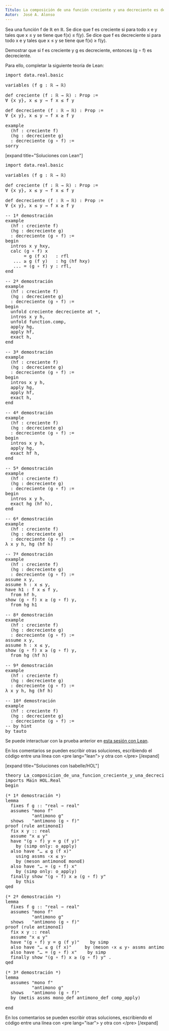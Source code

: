 ```yaml
---
Título: La composición de una función creciente y una decreciente es decreciente
Autor:  José A. Alonso
---
```


Sea una función f de ℝ en ℝ. Se dice que f es creciente si para todo x e y tales que x ≤ y se tiene que f(x) ≤ f(y). Se dice que f es decreciente si para todo x e y tales que x ≤ y se tiene que f(x) ≥ f(y).

Demostrar que si f es creciente y g es decreciente, entonces (g ∘ f) es decreciente.

Para ello, completar la siguiente teoría de Lean:

<pre lang="lean">
import data.real.basic

variables (f g : ℝ → ℝ)

def creciente (f : ℝ → ℝ) : Prop :=
∀ {x y}, x ≤ y → f x ≤ f y

def decreciente (f : ℝ → ℝ) : Prop :=
∀ {x y}, x ≤ y → f x ≥ f y

example
  (hf : creciente f)
  (hg : decreciente g)
  : decreciente (g ∘ f) :=
sorry
</pre>

[expand title="Soluciones con Lean"]

<pre lang="lean">
import data.real.basic

variables (f g : ℝ → ℝ)

def creciente (f : ℝ → ℝ) : Prop :=
∀ {x y}, x ≤ y → f x ≤ f y

def decreciente (f : ℝ → ℝ) : Prop :=
∀ {x y}, x ≤ y → f x ≥ f y

-- 1ª demostración
example
  (hf : creciente f)
  (hg : decreciente g)
  : decreciente (g ∘ f) :=
begin
  intros x y hxy,
  calc (g ∘ f) x
       = g (f x)   : rfl
   ... ≥ g (f y)   : hg (hf hxy)
   ... = (g ∘ f) y : rfl,
end

-- 2ª demostración
example
  (hf : creciente f)
  (hg : decreciente g)
  : decreciente (g ∘ f) :=
begin
  unfold creciente decreciente at *,
  intros x y h,
  unfold function.comp,
  apply hg,
  apply hf,
  exact h,
end

-- 3ª demostración
example
  (hf : creciente f)
  (hg : decreciente g)
  : decreciente (g ∘ f) :=
begin
  intros x y h,
  apply hg,
  apply hf,
  exact h,
end

-- 4ª demostración
example
  (hf : creciente f)
  (hg : decreciente g)
  : decreciente (g ∘ f) :=
begin
  intros x y h,
  apply hg,
  exact hf h,
end

-- 5ª demostración
example
  (hf : creciente f)
  (hg : decreciente g)
  : decreciente (g ∘ f) :=
begin
  intros x y h,
  exact hg (hf h),
end

-- 6ª demostración
example
  (hf : creciente f)
  (hg : decreciente g)
  : decreciente (g ∘ f) :=
λ x y h, hg (hf h)

-- 7ª demostración
example
  (hf : creciente f)
  (hg : decreciente g)
  : decreciente (g ∘ f) :=
assume x y,
assume h : x ≤ y,
have h1 : f x ≤ f y,
  from hf h,
show (g ∘ f) x ≥ (g ∘ f) y,
  from hg h1

-- 8ª demostración
example
  (hf : creciente f)
  (hg : decreciente g)
  : decreciente (g ∘ f) :=
assume x y,
assume h : x ≤ y,
show (g ∘ f) x ≥ (g ∘ f) y,
  from hg (hf h)

-- 9ª demostración
example
  (hf : creciente f)
  (hg : decreciente g)
  : decreciente (g ∘ f) :=
λ x y h, hg (hf h)

-- 10ª demostración
example
  (hf : creciente f)
  (hg : decreciente g)
  : decreciente (g ∘ f) :=
-- by hint
by tauto
</pre>

Se puede interactuar con la prueba anterior en <a href="https://leanprover-community.github.io/lean-web-editor/#url=https://raw.githubusercontent.com/jaalonso/Calculemus/main/src/La_composicion_de_una_funcion_creciente_y_una_decreciente_es_decreciente.lean" rel="noopener noreferrer" target="_blank">esta sesión con Lean</a>.

En los comentarios se pueden escribir otras soluciones, escribiendo el código entre una línea con &#60;pre lang=&quot;lean&quot;&#62; y otra con &#60;/pre&#62;
[/expand]

[expand title="Soluciones con Isabelle/HOL"]

<pre lang="isar">
theory La_composicion_de_una_funcion_creciente_y_una_decreciente_es_decreciente
imports Main HOL.Real
begin

(* 1ª demostración *)
lemma
  fixes f g :: "real ⇒ real"
  assumes "mono f"
          "antimono g"
  shows   "antimono (g ∘ f)"
proof (rule antimonoI)
  fix x y :: real
  assume "x ≤ y"
  have "(g ∘ f) y = g (f y)"
    by (simp only: o_apply)
  also have "… ≤ g (f x)"
    using assms ‹x ≤ y›
    by (meson antimonoE monoE)
  also have "… = (g ∘ f) x"
    by (simp only: o_apply)
  finally show "(g ∘ f) x ≥ (g ∘ f) y"
    by this
qed

(* 2ª demostración *)
lemma
  fixes f g :: "real ⇒ real"
  assumes "mono f"
          "antimono g"
  shows   "antimono (g ∘ f)"
proof (rule antimonoI)
  fix x y :: real
  assume "x ≤ y"
  have "(g ∘ f) y = g (f y)"    by simp
  also have "… ≤ g (f x)"     by (meson ‹x ≤ y› assms antimonoE monoE)
  also have "… = (g ∘ f) x"    by simp
  finally show "(g ∘ f) x ≥ (g ∘ f) y" .
qed

(* 3ª demostración *)
lemma
  assumes "mono f"
          "antimono g"
  shows   "antimono (g ∘ f)"
  by (metis assms mono_def antimono_def comp_apply)

end
</pre>

En los comentarios se pueden escribir otras soluciones, escribiendo el código entre una línea con &#60;pre lang=&quot;isar&quot;&#62; y otra con &#60;/pre&#62;
[/expand]
